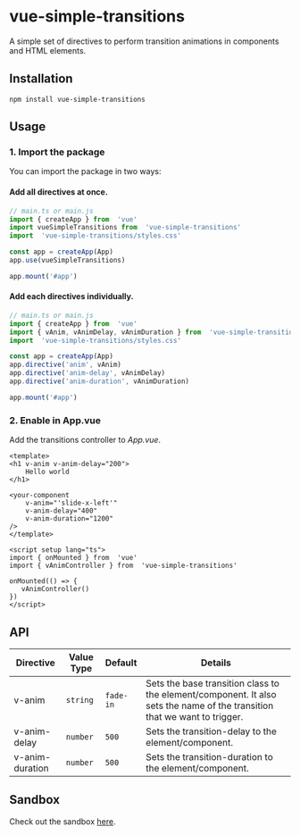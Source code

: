 # vue-simple-transitions
A simple set of directives to perform transition animations in components and HTML elements.

## Installation
`npm install vue-simple-transitions`

## Usage

### 1. Import the package
You can import the package in two ways:

#### Add all directives at once.
```js
// main.ts or main.js
import { createApp } from  'vue'
import vueSimpleTransitions from  'vue-simple-transitions'
import  'vue-simple-transitions/styles.css'

const app = createApp(App)
app.use(vueSimpleTransitions)

app.mount('#app')
```

#### Add each directives individually.
```js
// main.ts or main.js
import { createApp } from  'vue'
import { vAnim, vAnimDelay, vAnimDuration } from  'vue-simple-transitions'
import  'vue-simple-transitions/styles.css'

const app = createApp(App)
app.directive('anim', vAnim)
app.directive('anim-delay', vAnimDelay)
app.directive('anim-duration', vAnimDuration)

app.mount('#app')
```

### 2. Enable in App.vue
Add the transitions controller to *App.vue*.
```vue
<template>
<h1 v-anim v-anim-delay="200">
    Hello world
</h1>

<your-component
    v-anim="'slide-x-left'"
    v-anim-delay="400"
    v-anim-duration="1200"
/>
</template>

<script setup lang="ts">
import { onMounted } from  'vue'
import { vAnimController } from  'vue-simple-transitions'

onMounted(() => {
   vAnimController()
})
</script>
```

## API
| Directive | Value Type | Default | Details |
|--|--|--|--|
| v-anim | `string` | `fade-in` | Sets the base transition class to the element/component. It also sets the name of the transition that we want to trigger. |
| v-anim-delay | `number` | `500` | Sets the transition-delay to the element/component. |
| v-anim-duration | `number` | `500` | Sets the transition-duration to the element/component. |

## Sandbox
Check out the sandbox [here](https://github.com/revueltai/vue-simple-transitions/tree/main/example).

